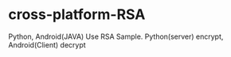 # cross-platform-RSA
Python, Android(JAVA) Use RSA Sample. Python(server) encrypt, Android(Client) decrypt
